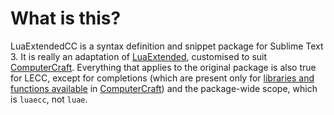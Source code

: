 # What is this?
LuaExtendedCC is a syntax definition and snippet package for Sublime Text 3. It is really an adaptation of [LuaExtended](https://github.com/viluon/LuaExtended), customised to suit [ComputerCraft](http://computercraft.info). Everything that applies to the original package is also true for LECC, except for completions (which are present only for [libraries and functions available](http://www.computercraft.info/wiki/Category:APIs) in [ComputerCraft](http://computercraft.info)) and the package-wide scope, which is `luaecc`, not `luae`.
